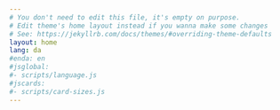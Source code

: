 ```yaml
---
# You don't need to edit this file, it's empty on purpose.
# Edit theme's home layout instead if you wanna make some changes
# See: https://jekyllrb.com/docs/themes/#overriding-theme-defaults
layout: home
lang: da
#enda: en
#jsglobal:
#- scripts/language.js
#jscards:
#- scripts/card-sizes.js
---
```

